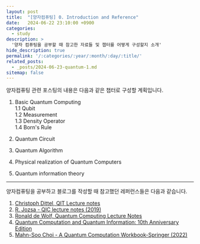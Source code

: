 ```yaml
---
layout: post
title:  "[양자컴퓨팅] 0. Introduction and Reference"
date:   2024-06-22 23:10:00 +0900
categories: 
  - study
description: >
  '양자 컴퓨팅을 공부할 때 참고한 자료들 및 챕터를 어떻게 구성할지 소개'
hide_description: true
permalink: '/:categories/:year/:month/:day/:title/'
related_posts:
  - _posts/2024-06-23-quantum-1.md
sitemap: false
---
```


양자컴퓨팅 관련 포스팅의 내용은 다음과 같은 챕터로 구성할 계획입니다.
1. Basic Quantum Computing  
1.1 Qubit  
1.2 Measurement  
1.3 Density Operator  
1.4 Born's Rule  

2. Quantum Circuit

3. Quantum Algorithm

4. Physical realization of Quantum Computers

5. Quantum information theory

---------------------

양자컴퓨팅을 공부하고 블로그를 작성할 때 참고했던 레퍼런스들은 다음과 같습니다.

1. [Christoph Dittel, QIT Lecture notes](https://arxiv.org/abs/2311.12442)
2. [R. Jozsa - QIC lecture notes (2019)](https://www.qi.damtp.cam.ac.uk/files/PartIIIQC/Part%202%20QIC%20lecturenotes.pdf)
3. [Ronald de Wolf, Quantum Computing Lecture Notes](https://arxiv.org/abs/1907.09415)
4. [Quantum Computation and Quantum Information: 10th Anniversary Edition](https://product.kyobobook.co.kr/detail/S000003080768)
5. [Mahn-Soo Choi - A Quantum Computation Workbook-Springer (2022)](https://product.kyobobook.co.kr/detail/S000039554890)